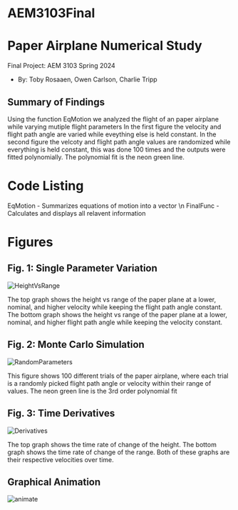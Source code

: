 # AEM3103Final
  # Paper Airplane Numerical Study
  Final Project: AEM 3103 Spring 2024

  - By: Toby Rosaaen, Owen Carlson, Charlie Tripp

  ## Summary of Findings

  Using the function EqMotion we analyzed the flight of an paper airplane while varying mutiple flight parameters
  In the first figure the velocity and flight path angle are varied while eveything else is held constant.
  In the second figure the velcoty and flight path angle values are randomized while everything is held constant,
  this was done 100 times and the outputs were fitted polynomially. The polynomial fit is the neon green line. 

  # Code Listing
  EqMotion - Summarizes equations of motion into a vector \n
  FinalFunc - Calculates and displays all relavent information

  # Figures

  ## Fig. 1: Single Parameter Variation
![HeightVsRange](https://github.com/TobyRosaaen/AEM3103Final/assets/167818556/5acdf430-79f4-4e8d-a9ce-b437a52a7778)

The top graph shows the height vs range of the paper plane at a lower, nominal, and higher velocity while keeping the flight path angle constant. The bottom graph shows the height vs range of the paper plane at a lower, nominal, and higher flight path angle while keeping the velocity constant.

  ## Fig. 2: Monte Carlo Simulation
![RandomParameters](https://github.com/TobyRosaaen/AEM3103Final/assets/167818556/6b73c09a-5194-4510-bb78-2744c3bcc5af)


 This figure shows 100 different trials of the paper airplane, where each trial is a randomly picked flight path angle or velocity within their range of values. The neon green line is the 3rd order polynomial fit

 ## Fig. 3: Time Derivatives
![Derivatives](https://github.com/TobyRosaaen/AEM3103Final/assets/167818556/343ecd16-4b2e-47ef-a5d3-414ee8e85757)

The top graph shows the time rate of change of the height. The bottom graph shows the time rate of change of the range. Both of these graphs are their respective velocities over time.



 
  ## Graphical Animation
![animate](https://github.com/TobyRosaaen/AEM3103Final/assets/167818556/dd8962b6-fc71-41e0-ad64-b5d9783edcfb)
